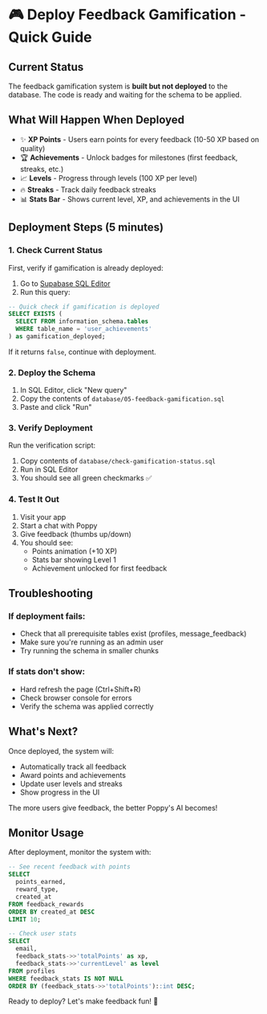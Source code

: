 # 🎮 Deploy Feedback Gamification - Quick Guide

## Current Status
The feedback gamification system is **built but not deployed** to the database. The code is ready and waiting for the schema to be applied.

## What Will Happen When Deployed
- ✨ **XP Points** - Users earn points for every feedback (10-50 XP based on quality)
- 🏆 **Achievements** - Unlock badges for milestones (first feedback, streaks, etc.)
- 📈 **Levels** - Progress through levels (100 XP per level)
- 🔥 **Streaks** - Track daily feedback streaks
- 📊 **Stats Bar** - Shows current level, XP, and achievements in the UI

## Deployment Steps (5 minutes)

### 1. Check Current Status
First, verify if gamification is already deployed:

1. Go to [Supabase SQL Editor](https://supabase.com/dashboard/project/_/sql)
2. Run this query:
```sql
-- Quick check if gamification is deployed
SELECT EXISTS (
  SELECT FROM information_schema.tables 
  WHERE table_name = 'user_achievements'
) as gamification_deployed;
```

If it returns `false`, continue with deployment.

### 2. Deploy the Schema
1. In SQL Editor, click "New query"
2. Copy the contents of `database/05-feedback-gamification.sql`
3. Paste and click "Run"

### 3. Verify Deployment
Run the verification script:
1. Copy contents of `database/check-gamification-status.sql`
2. Run in SQL Editor
3. You should see all green checkmarks ✅

### 4. Test It Out
1. Visit your app
2. Start a chat with Poppy
3. Give feedback (thumbs up/down)
4. You should see:
   - Points animation (+10 XP)
   - Stats bar showing Level 1
   - Achievement unlocked for first feedback

## Troubleshooting

### If deployment fails:
- Check that all prerequisite tables exist (profiles, message_feedback)
- Make sure you're running as an admin user
- Try running the schema in smaller chunks

### If stats don't show:
- Hard refresh the page (Ctrl+Shift+R)
- Check browser console for errors
- Verify the schema was applied correctly

## What's Next?
Once deployed, the system will:
- Automatically track all feedback
- Award points and achievements
- Update user levels and streaks
- Show progress in the UI

The more users give feedback, the better Poppy's AI becomes!

## Monitor Usage
After deployment, monitor the system with:
```sql
-- See recent feedback with points
SELECT 
  points_earned,
  reward_type,
  created_at
FROM feedback_rewards
ORDER BY created_at DESC
LIMIT 10;

-- Check user stats
SELECT 
  email,
  feedback_stats->>'totalPoints' as xp,
  feedback_stats->>'currentLevel' as level
FROM profiles
WHERE feedback_stats IS NOT NULL
ORDER BY (feedback_stats->>'totalPoints')::int DESC;
```

Ready to deploy? Let's make feedback fun! 🚀

